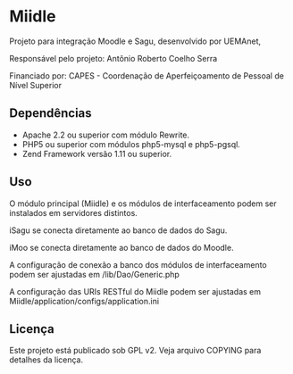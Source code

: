 Miidle
======

Projeto para integração Moodle e Sagu, desenvolvido por UEMAnet,

Responsável pelo projeto: Antônio Roberto Coelho Serra

Financiado por: CAPES - Coordenação de Aperfeiçoamento de Pessoal de Nível Superior

Dependências
------------

* Apache 2.2 ou superior com módulo Rewrite.
* PHP5 ou superior com módulos php5-mysql e php5-pgsql.
* Zend Framework versão 1.11 ou superior.

Uso
---

O módulo principal (Miidle) e os módulos de interfaceamento podem ser
instalados em servidores distintos.

iSagu se conecta diretamente ao banco de dados do Sagu.

iMoo se conecta diretamente ao banco de dados do Moodle.

A configuração de conexão a banco dos módulos de interfaceamento podem ser
ajustadas em
	<modulo>/lib/Dao/Generic.php

A configuração das URIs RESTful do Miidle podem ser ajustadas em
	Miidle/application/configs/application.ini

Licença
-------

Este projeto está publicado sob GPL v2. Veja arquivo COPYING para detalhes da licença.

